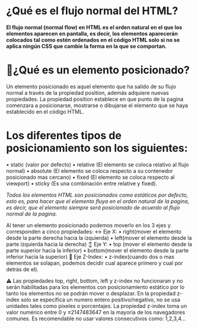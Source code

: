 # ¿Qué es el flujo normal del HTML?

__El flujo normal (normal flow) en HTML es el orden natural en el que los elementos aparecen en pantalla, es decir, los elementos aparecerán colocados tal como estén ordenados en el código HTML solo si no se aplica ningún CSS que cambie la forma en la que se comportan.__

# 🤔¿Qué es un elemento posicionado?
Un elemento posicionado es aquel elemento que ha salido de su flujo normal a través de la propiedad position, además adquiere nuevas propiedades. La propiedad position establece en que punto de la pagina comenzara a posicionarse, mostrarse o dibujarse el elemento que se haya establecido en el código HTML.

# Los diferentes tipos de posicionamiento son los siguientes:

• static (valor por defecto)
• relative (El elemento se coloca relativo al flujo normal)
• absolute (El elemento se coloca respecto a su contenedor posicionado mas cercano)
• fixed (El elemento se coloca respecto al viewport)
• sticky (Es una combinación entre relative y fixed).

*Todos los elementos HTML son posicionados como estáticos por defecto, esto es, para hacer que el elemento fluya en el orden natural de la pagina, es decir, que el elemento siempre será posicionado de acuerdo al flujo normal de la pagina.*

Al tener un elemento posicionado podemos moverlo en los 3 ejes y corresponden a cinco propiedades:
↔️ Eje X:
• right(mover el elemento desde la parte derecha hacia la izquierda)
• left(mover el elemento desde la parte izquierda hacia la derecha)
↕️ Eje Y:
• top (mover el elemento desde la parte superior hacia la inferior)
• bottom(mover el elemento desde la parte inferior hacia la superior)
🔄 Eje Z-Index:
• z-index(cuando dos o mas elementos se solapan, podemos decidir cual aparece primero y cual por detrás de el).

⚠️ Las propiedades top, right, bottom, left y z-index no funcionaran y no serán habilitadas para los elementos con posicionamiento estático por lo tanto los elementos no se podrán mover o desplazar.
En la propiedad z-index solo se especifica un numero entero positivo/negativo, no se usa unidades tales como pixeles o porcentajes. La propiedad z-index toma un valor numérico entre 0 y ±2147483647 en la mayoría de los navegadores comunes. Es recomendable no usar valores consecutivos como: 1,2,3,4...